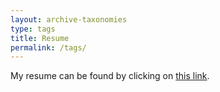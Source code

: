 ```yaml
---
layout: archive-taxonomies
type: tags
title: Resume
permalink: /tags/
---
```

My resume can be found by clicking on [this link][resume].

[resume]: https://indianinstituteofscience-my.sharepoint.com/:b:/g/personal/ankitanandi_iisc_ac_in/EeOtbmAEgr1HketTfLZtBDIB1ivOZvujnE5Ipz-kpHPcJw?e=1SvOge